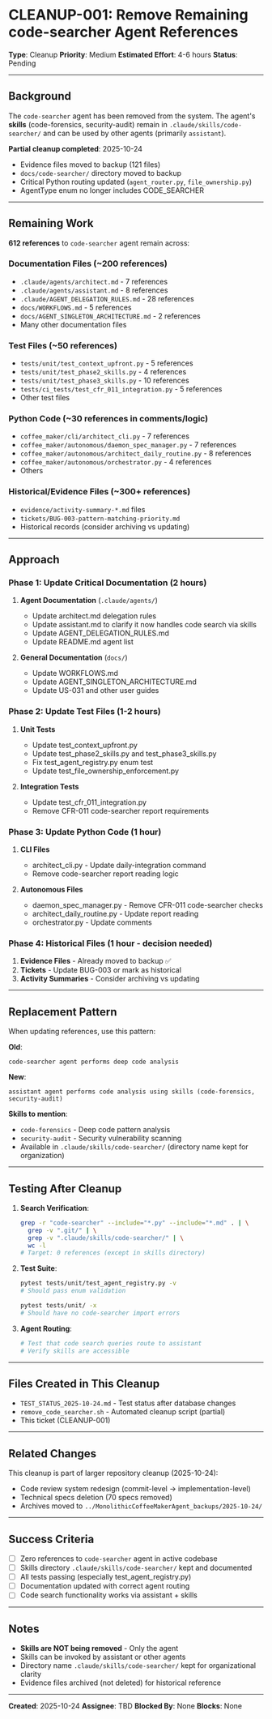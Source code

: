 # CLEANUP-001: Remove Remaining code-searcher Agent References

**Type**: Cleanup
**Priority**: Medium
**Estimated Effort**: 4-6 hours
**Status**: Pending

---

## Background

The `code-searcher` agent has been removed from the system. The agent's **skills** (code-forensics, security-audit) remain in `.claude/skills/code-searcher/` and can be used by other agents (primarily `assistant`).

**Partial cleanup completed**: 2025-10-24
- Evidence files moved to backup (121 files)
- `docs/code-searcher/` directory moved to backup
- Critical Python routing updated (`agent_router.py`, `file_ownership.py`)
- AgentType enum no longer includes CODE_SEARCHER

---

## Remaining Work

**612 references** to `code-searcher` agent remain across:

### Documentation Files (~200 references)
- `.claude/agents/architect.md` - 7 references
- `.claude/agents/assistant.md` - 8 references
- `.claude/AGENT_DELEGATION_RULES.md` - 28 references
- `docs/WORKFLOWS.md` - 5 references
- `docs/AGENT_SINGLETON_ARCHITECTURE.md` - 2 references
- Many other documentation files

### Test Files (~50 references)
- `tests/unit/test_context_upfront.py` - 5 references
- `tests/unit/test_phase2_skills.py` - 4 references
- `tests/unit/test_phase3_skills.py` - 10 references
- `tests/ci_tests/test_cfr_011_integration.py` - 5 references
- Other test files

### Python Code (~30 references in comments/logic)
- `coffee_maker/cli/architect_cli.py` - 7 references
- `coffee_maker/autonomous/daemon_spec_manager.py` - 7 references
- `coffee_maker/autonomous/architect_daily_routine.py` - 8 references
- `coffee_maker/autonomous/orchestrator.py` - 4 references
- Others

### Historical/Evidence Files (~300+ references)
- `evidence/activity-summary-*.md` files
- `tickets/BUG-003-pattern-matching-priority.md`
- Historical records (consider archiving vs updating)

---

## Approach

### Phase 1: Update Critical Documentation (2 hours)
1. **Agent Documentation** (`.claude/agents/`)
   - Update architect.md delegation rules
   - Update assistant.md to clarify it now handles code search via skills
   - Update AGENT_DELEGATION_RULES.md
   - Update README.md agent list

2. **General Documentation** (`docs/`)
   - Update WORKFLOWS.md
   - Update AGENT_SINGLETON_ARCHITECTURE.md
   - Update US-031 and other user guides

### Phase 2: Update Test Files (1-2 hours)
1. **Unit Tests**
   - Update test_context_upfront.py
   - Update test_phase2_skills.py and test_phase3_skills.py
   - Fix test_agent_registry.py enum test
   - Update test_file_ownership_enforcement.py

2. **Integration Tests**
   - Update test_cfr_011_integration.py
   - Remove CFR-011 code-searcher report requirements

### Phase 3: Update Python Code (1 hour)
1. **CLI Files**
   - architect_cli.py - Update daily-integration command
   - Remove code-searcher report reading logic

2. **Autonomous Files**
   - daemon_spec_manager.py - Remove CFR-011 code-searcher checks
   - architect_daily_routine.py - Update report reading
   - orchestrator.py - Update comments

### Phase 4: Historical Files (1 hour - decision needed)
1. **Evidence Files** - Already moved to backup ✅
2. **Tickets** - Update BUG-003 or mark as historical
3. **Activity Summaries** - Consider archiving vs updating

---

## Replacement Pattern

When updating references, use this pattern:

**Old**:
```
code-searcher agent performs deep code analysis
```

**New**:
```
assistant agent performs code analysis using skills (code-forensics, security-audit)
```

**Skills to mention**:
- `code-forensics` - Deep code pattern analysis
- `security-audit` - Security vulnerability scanning
- Available in `.claude/skills/code-searcher/` (directory name kept for organization)

---

## Testing After Cleanup

1. **Search Verification**:
   ```bash
   grep -r "code-searcher" --include="*.py" --include="*.md" . | \
     grep -v ".git/" | \
     grep -v ".claude/skills/code-searcher/" | \
     wc -l
   # Target: 0 references (except in skills directory)
   ```

2. **Test Suite**:
   ```bash
   pytest tests/unit/test_agent_registry.py -v
   # Should pass enum validation

   pytest tests/unit/ -x
   # Should have no code-searcher import errors
   ```

3. **Agent Routing**:
   ```bash
   # Test that code search queries route to assistant
   # Verify skills are accessible
   ```

---

## Files Created in This Cleanup

- `TEST_STATUS_2025-10-24.md` - Test status after database changes
- `remove_code_searcher.sh` - Automated cleanup script (partial)
- This ticket (CLEANUP-001)

---

## Related Changes

This cleanup is part of larger repository cleanup (2025-10-24):
- Code review system redesign (commit-level → implementation-level)
- Technical specs deletion (70 specs removed)
- Archives moved to `../MonolithicCoffeeMakerAgent_backups/2025-10-24/`

---

## Success Criteria

- [ ] Zero references to `code-searcher` agent in active codebase
- [ ] Skills directory `.claude/skills/code-searcher/` kept and documented
- [ ] All tests passing (especially test_agent_registry.py)
- [ ] Documentation updated with correct agent routing
- [ ] Code search functionality works via assistant + skills

---

## Notes

- **Skills are NOT being removed** - Only the agent
- Skills can be invoked by assistant or other agents
- Directory name `.claude/skills/code-searcher/` kept for organizational clarity
- Evidence files archived (not deleted) for historical reference

---

**Created**: 2025-10-24
**Assignee**: TBD
**Blocked By**: None
**Blocks**: None
